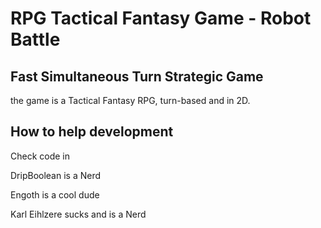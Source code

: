 # RPG Tactical Fantasy Game - Robot Battle
## Fast Simultaneous Turn Strategic Game

the game is a Tactical Fantasy RPG, turn-based and in 2D.

## How to help development

Check code in

DripBoolean is a Nerd

Engoth is a cool dude

Karl Eihlzere sucks and is a Nerd
